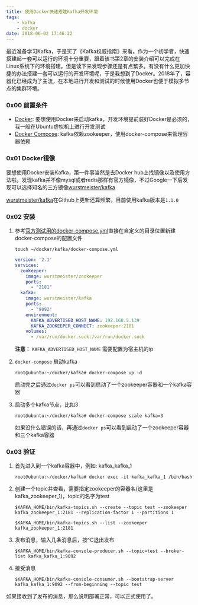 ```yaml
---
title: 使用Docker快速搭建Kafka开发环境
tags: 
    - kafka
    - docker
date: 2018-06-02 17:46:22
---
```


最近准备学习Kafka，于是买了《Kafka权威指南》来看。作为一个初学者，快速搭建起一套可以运行的环境十分重要，跟着该书第2章的安装介绍可以完成在Linux系统下的环境搭建，但是读下来发现步骤还是有点繁多。有没有什么更加快捷的办法搭建一套可以运行的开发环境呢，于是我想到了Docker。2018年了，容器化已经成为了主流，在本地进行开发和测试的时候使用Docker也便于模拟多节点的集群环境。

### 0x00 前置条件

+ [Docker](https://docs.docker.com/install/linux/docker-ce/ubuntu/):  要想使用Docker来启动kafka，开发环境提前装好Docker是必须的，我一般在Ubuntu虚拟机上进行开发测试
+ [Docker Compose](https://docs.docker.com/compose/install/): kafka依赖zookeeper，使用docker-compose来管理容器依赖

### 0x01 Docker镜像

要想使用Docker安装Kafka，第一件事当然是去Docker hub上找镜像以及使用方法啦。发现kafka并不像mysql或者redis那样有官方镜像，不过Google一下后发现可以选择知名的三方镜像[wurstmeister/kafka](https://hub.docker.com/r/wurstmeister/kafka/)

[wurstmeister/kafka](https://github.com/wurstmeister/kafka-docker)在Github上更新还算频繁，目前使用kafka版本是`1.1.0`

### 0x02 安装

1. 参考[官方测试用的docker-compose.yml](https://github.com/wurstmeister/kafka-docker/blob/master/test/docker-compose.yml)直接在自定义的目录位置新建docker-compose的配置文件

    `touch ~/docker/kafka/docker-compose.yml`

    ```yaml
    version: '2.1'
    services:
      zookeeper:
        image: wurstmeister/zookeeper
        ports:
          - "2181"
      kafka:
        image: wurstmeister/kafka
        ports:
          - "9092"
        environment:
          KAFKA_ADVERTISED_HOST_NAME: 192.168.5.139
          KAFKA_ZOOKEEPER_CONNECT: zookeeper:2181
        volumes:
          - /var/run/docker.sock:/var/run/docker.sock
    ```

    __注意：__ `KAFKA_ADVERTISED_HOST_NAME` 需要配置为宿主机的ip

2. `docker-compose` 启动kafka

    ```console
    root@ubuntu:~/docker/kafka# docker-compose up -d
    ```

    启动完之后通过`docker ps`可以看到启动了一个zookeeper容器和一个kafka容器

3. 启动多个kafka节点，比如3

    ```console
    root@ubuntu:~/docker/kafka# docker-compose scale kafka=3
    ```

    如果没什么错误的话，再通过`docker ps`可以看到启动了一个zookeeper容器和三个kafka容器

### 0x03 验证

1. 首先进入到一个kafka容器中，例如: kafka_kafka_1

    ```console
    root@ubuntu:~/docker/kafka# docker exec -it kafka_kafka_1 /bin/bash
    ```

2. 创建一个topic并查看，需要指定zookeeper的容器名(这里是kafka_zookeeper_1)，topic的名字为test

    ```console
    $KAFKA_HOME/bin/kafka-topics.sh --create --topic test --zookeeper kafka_zookeeper_1:2181 --replication-factor 1 --partitions 1

    $KAFKA_HOME/bin/kafka-topics.sh --list --zookeeper kafka_zookeeper_1:2181
    ```

3. 发布消息，输入几条消息后，按^C退出发布

    ```console
    $KAFKA_HOME/bin/kafka-console-producer.sh --topic=test --broker-list kafka_kafka_1:9092
    ```

4. 接受消息

    ```console
    $KAFKA_HOME/bin/kafka-console-consumer.sh --bootstrap-server kafka_kafka_1:9092 --from-beginning --topic test
    ```

如果接收到了发布的消息，那么说明部署正常，可以正式使用了。
